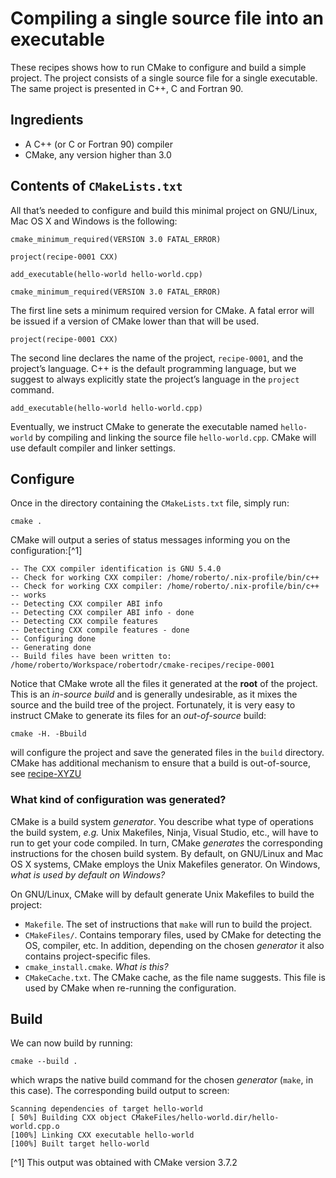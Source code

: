 # Compiling a single source file into an executable

These recipes shows how to run CMake to configure and build a simple project. The project consists of a single source file for a single executable.
The same project is presented in C++, C and Fortran 90.

## Ingredients

- A C++ (or C or Fortran 90) compiler
- CMake, any version higher than 3.0

## Contents of `CMakeLists.txt`

All that’s needed to configure and build this minimal project on GNU/Linux, Mac OS X and Windows is the following:

```
cmake_minimum_required(VERSION 3.0 FATAL_ERROR)

project(recipe-0001 CXX)

add_executable(hello-world hello-world.cpp)
```

```
cmake_minimum_required(VERSION 3.0 FATAL_ERROR)
```
The first line sets a minimum required version for CMake. A fatal error will be issued if a version of CMake lower than that will be used.
```
project(recipe-0001 CXX)
```
The second line declares the name of the project, `recipe-0001`, and the project’s language.
C++ is the default programming language, but we suggest to always explicitly state the project’s language in the `project` command.
```
add_executable(hello-world hello-world.cpp)
```
Eventually, we instruct CMake to generate the executable named `hello-world` by compiling and linking the source file `hello-world.cpp`.
CMake will use default compiler and linker settings.

## Configure

Once in the directory containing the `CMakeLists.txt` file, simply run:
```
cmake .
```
CMake will output a series of status messages informing you on the configuration:[^1]
```
-- The CXX compiler identification is GNU 5.4.0
-- Check for working CXX compiler: /home/roberto/.nix-profile/bin/c++
-- Check for working CXX compiler: /home/roberto/.nix-profile/bin/c++ -- works
-- Detecting CXX compiler ABI info
-- Detecting CXX compiler ABI info - done
-- Detecting CXX compile features
-- Detecting CXX compile features - done
-- Configuring done
-- Generating done
-- Build files have been written to: /home/roberto/Workspace/robertodr/cmake-recipes/recipe-0001
```
Notice that CMake wrote all the files it generated at the **root** of the project. This is an _in-source build_ and is generally undesirable,
as it mixes the source and the build tree of the project. Fortunately, it is very easy to instruct CMake to generate its files for
an _out-of-source_ build:
```
cmake -H. -Bbuild
```
will configure the project and save the generated files in the `build` directory.
CMake has additional mechanism to ensure that a build is out-of-source, see [recipe-XYZU](recipe-XYZU/README.md)

### What kind of configuration was generated?

CMake is a build system _generator_. You describe what type of operations the build system, _e.g._ Unix Makefiles, Ninja, Visual Studio, etc.,
will have to run to get your code compiled. In turn, CMake _generates_ the corresponding instructions for the chosen build system.
By default, on GNU/Linux and Mac OS X systems, CMake employs the Unix Makefiles generator. On Windows, _what is used by default on Windows?_

On GNU/Linux, CMake will by default generate Unix Makefiles to build the project:
- `Makefile`. The set of instructions that `make` will run to build the project.
- `CMakeFiles/`. Contains temporary files, used by CMake for detecting the OS, compiler, etc.
   In addition, depending on the chosen _generator_ it also contains project-specific files.
- `cmake_install.cmake`. _What is this?_
- `CMakeCache.txt`. The CMake cache, as the file name suggests. This file is used by CMake when re-running the configuration.

## Build

We can now build by running:
```
cmake --build .
```
which wraps the native build command for the chosen _generator_ (`make`, in this case).
The corresponding build output to screen:
```
Scanning dependencies of target hello-world
[ 50%] Building CXX object CMakeFiles/hello-world.dir/hello-world.cpp.o
[100%] Linking CXX executable hello-world
[100%] Built target hello-world
```

[^1] This output was obtained with CMake version 3.7.2
